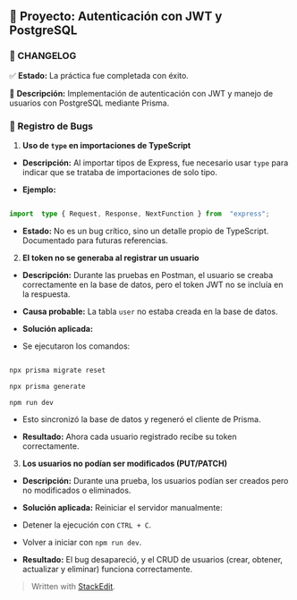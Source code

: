 ## 🚀 Proyecto: Autenticación con JWT y PostgreSQL

  

### 📑 CHANGELOG

  

✅ **Estado:** La práctica fue completada con éxito.

📌 **Descripción:** Implementación de autenticación con JWT y manejo de usuarios con PostgreSQL mediante Prisma.

  

### 🐞 Registro de Bugs

  

1.  **Uso de `type` en importaciones de TypeScript**

-  **Descripción:** Al importar tipos de Express, fue necesario usar `type` para indicar que se trataba de importaciones de solo tipo.

-  **Ejemplo:**

```ts

import  type { Request, Response, NextFunction } from  "express";

```

-  **Estado:** No es un bug crítico, sino un detalle propio de TypeScript. Documentado para futuras referencias.

2.  **El token no se generaba al registrar un usuario**

-  **Descripción:** Durante las pruebas en Postman, el usuario se creaba correctamente en la base de datos, pero el token JWT no se incluía en la respuesta.

-  **Causa probable:** La tabla `user` no estaba creada en la base de datos.

-  **Solución aplicada:**

- Se ejecutaron los comandos:

```bash

npx prisma migrate reset

npx prisma generate

npm run dev

```

- Esto sincronizó la base de datos y regeneró el cliente de Prisma.

-  **Resultado:** Ahora cada usuario registrado recibe su token correctamente.

3.  **Los usuarios no podían ser modificados (PUT/PATCH)**

-  **Descripción:** Durante una prueba, los usuarios podían ser creados pero no modificados o eliminados.

-  **Solución aplicada:** Reiniciar el servidor manualmente:

- Detener la ejecución con `CTRL + C`.

- Volver a iniciar con `npm run dev`.

-  **Resultado:** El bug desapareció, y el CRUD de usuarios (crear, obtener, actualizar y eliminar) funciona correctamente.


> Written with [StackEdit](https://stackedit.io/).